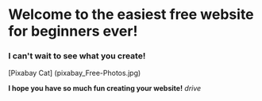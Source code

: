 # Welcome to the easiest free website for beginners ever!

### I can't wait to see what you create!

[Pixabay Cat] (pixabay_Free-Photos.jpg)

**I hope you have so much fun creating your website!**
*drive*
